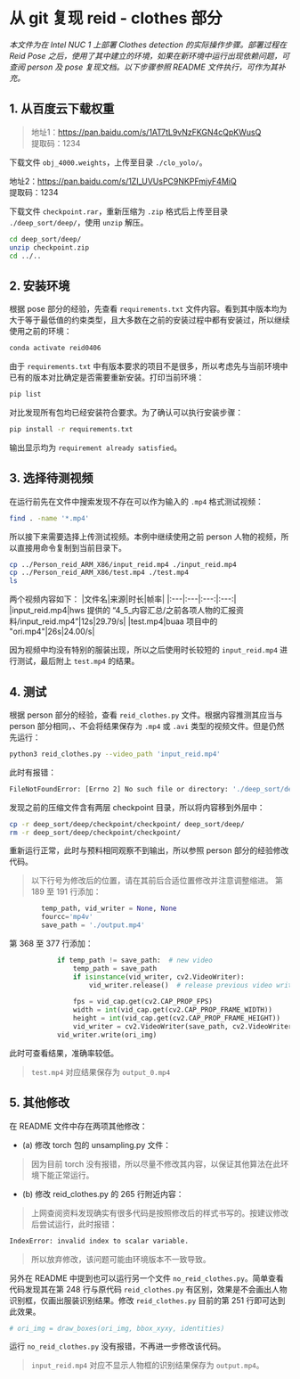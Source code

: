 # 从 git 复现 reid - clothes 部分
_本文件为在 Intel NUC 1 上部署 Clothes detection 的实际操作步骤。部署过程在 Reid Pose 之后，使用了其中建立的环境，如果在新环境中运行出现依赖问题，可查阅 person 及 pose 复现文档。以下步骤参照 README 文件执行，可作为其补充。_

## 1. 从百度云下载权重
>地址1：https://pan.baidu.com/s/1AT7tL9vNzFKGN4cQpKWusQ   
提取码：1234

下载文件 `obj_4000.weights`，上传至目录 `./clo_yolo/`。

地址2：https://pan.baidu.com/s/1ZI_UVUsPC9NKPFmjyF4MiQ  
提取码：1234

下载文件 `checkpoint.rar`，重新压缩为 `.zip` 格式后上传至目录 `./deep_sort/deep/`，使用 `unzip` 解压。
```sh
cd deep_sort/deep/
unzip checkpoint.zip
cd ../..
```

## 2. 安装环境
根据 pose 部分的经验，先查看 `requirements.txt` 文件内容。看到其中版本均为大于等于最低值的约束类型，且大多数在之前的安装过程中都有安装过，所以继续使用之前的环境：
```sh
conda activate reid0406
```
由于 `requirements.txt` 中有版本要求的项目不是很多，所以考虑先与当前环境中已有的版本对比确定是否需要重新安装。打印当前环境：
```sh
pip list
```
对比发现所有包均已经安装符合要求。为了确认可以执行安装步骤：
```sh
pip install -r requirements.txt
```
输出显示均为 `requirement already satisfied`。

## 3. 选择待测视频
在运行前先在文件中搜索发现不存在可以作为输入的 `.mp4` 格式测试视频：
```sh
find . -name '*.mp4'
```
所以接下来需要选择上传测试视频。本例中继续使用之前 person 人物的视频，所以直接用命令复制到当前目录下。
```sh
cp ../Person_reid_ARM_X86/input_reid.mp4 ./input_reid.mp4
cp ../Person_reid_ARM_X86/test.mp4 ./test.mp4
ls
```
两个视频内容如下：
|文件名|来源|时长|帧率|
|:---|:---|:---:|:---:|
|input_reid.mp4|hws 提供的 “4_5_内容汇总/之前各项人物的汇报资料/input_reid.mp4”|12s|29.79/s|
|test.mp4|buaa 项目中的 "ori.mp4"|26s|24.00/s|

因为视频中均没有特别的服装出现，所以之后使用时长较短的 `input_reid.mp4` 进行测试，最后附上 `test.mp4` 的结果。

## 4. 测试
根据 person 部分的经验，查看 `reid_clothes.py` 文件。根据内容推测其应当与 person 部分相同，、不会将结果保存为 `.mp4` 或 `.avi` 类型的视频文件。但是仍然先运行：
```sh
python3 reid_clothes.py --video_path 'input_reid.mp4'
```
此时有报错：
```sh
FileNotFoundError: [Errno 2] No such file or directory: './deep_sort/deep/checkpoint/ckpt.t7'
```
发现之前的压缩文件含有两层 checkpoint 目录，所以将内容移到外层中：
```sh
cp -r deep_sort/deep/checkpoint/checkpoint/ deep_sort/deep/
rm -r deep_sort/deep/checkpoint/checkpoint/
```
重新运行正常，此时与预料相同观察不到输出，所以参照 person 部分的经验修改代码。
> 以下行号为修改后的位置，请在其前后合适位置修改并注意调整缩进。
第 189 至 191 行添加：
```python
        temp_path, vid_writer = None, None
        fourcc='mp4v'
        save_path = './output.mp4'
```
第 368 至 377 行添加：
```python
            if temp_path != save_path:  # new video
                temp_path = save_path
                if isinstance(vid_writer, cv2.VideoWriter):
                    vid_writer.release()  # release previous video writer
    
                fps = vid_cap.get(cv2.CAP_PROP_FPS)
                width = int(vid_cap.get(cv2.CAP_PROP_FRAME_WIDTH))
                height = int(vid_cap.get(cv2.CAP_PROP_FRAME_HEIGHT))
                vid_writer = cv2.VideoWriter(save_path, cv2.VideoWriter_fourcc(*fourcc), fps, (width, height))
            vid_writer.write(ori_img)
```
此时可查看结果，准确率较低。
> `test.mp4` 对应结果保存为 `output_0.mp4`

## 5. 其他修改
在 README 文件中存在两项其他修改：

- (a) 修改 torch 包的 unsampling.py 文件：

> 因为目前 torch 没有报错，所以尽量不修改其内容，以保证其他算法在此环境下能正常运行。

- (b) 修改 reid_clothes.py 的 265 行附近内容：

> 上网查阅资料发现确实有很多代码是按照修改后的样式书写的。按建议修改后尝试运行，此时报错：
```sh
IndexError: invalid index to scalar variable.
```
> 所以放弃修改，该问题可能由环境版本不一致导致。

另外在 README 中提到也可以运行另一个文件 `no_reid_clothes.py`。简单查看代码发现其在第 248 行与原代码 `reid_clothes.py` 有区别，效果是不会画出人物识别框，仅画出服装识别结果。修改 `reid_clothes.py` 目前的第 251 行即可达到此效果。
```python
# ori_img = draw_boxes(ori_img, bbox_xyxy, identities)
```
运行 `no_reid_clothes.py` 没有报错，不再进一步修改该代码。
> `input_reid.mp4` 对应不显示人物框的识别结果保存为 `output.mp4`。
